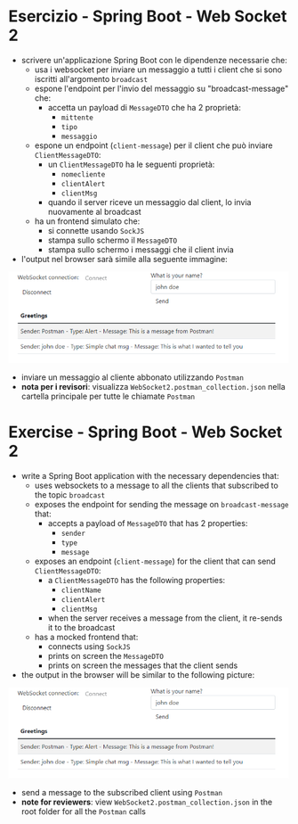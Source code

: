 # Esercizio - Spring Boot - Web Socket 2
* scrivere un'applicazione Spring Boot con le dipendenze necessarie che:
  * usa i websocket per inviare un messaggio a tutti i client che si sono iscritti all'argomento `broadcast`
  * espone l'endpoint per l'invio del messaggio su "broadcast-message" che:
    * accetta un payload di `MessageDTO` che ha 2 proprietà:
      * `mittente`
      * `tipo`
      * `messaggio`
  * espone un endpoint (`client-message`) per il client che può inviare `ClientMessageDTO`:
    * un `ClientMessageDTO` ha le seguenti proprietà:
      * `nomecliente`
      * `clientAlert`
      * `clientMsg`
    * quando il server riceve un messaggio dal client, lo invia nuovamente al broadcast
  * ha un frontend simulato che:
    * si connette usando `SockJS`
    * stampa sullo schermo il `MessageDTO`
    * stampa sullo schermo i messaggi che il client invia
* l'output nel browser sarà simile alla seguente immagine:

![](output.PNG)

* inviare un messaggio al cliente abbonato utilizzando `Postman`
* **nota per i revisori**: visualizza `WebSocket2.postman_collection.json` nella cartella principale per tutte le chiamate `Postman`

# Exercise - Spring Boot - Web Socket 2
* write a Spring Boot application with the necessary dependencies that:
  * uses websockets to a message to all the clients that subscribed to the topic `broadcast`
  * exposes the endpoint for sending the message on `broadcast-message` that:
    * accepts a payload of `MessageDTO` that has 2 properties:
      * `sender`
      * `type`
      * `message`
  * exposes an endpoint (`client-message`) for the client that can send `ClientMessageDTO`:
    * a `ClientMessageDTO` has the following properties:
      * `clientName`
      * `clientAlert`
      * `clientMsg`
    * when the server receives a message from the client, it re-sends it to the broadcast
  * has a mocked frontend that:
    * connects using `SockJS`
    * prints on screen the `MessageDTO`
    * prints on screen the messages that the client sends
* the output in the browser will be similar to the following picture:

![](output.PNG)

* send a message to the subscribed client using `Postman`
* **note for reviewers**: view `WebSocket2.postman_collection.json` in the root folder for all the `Postman` calls
